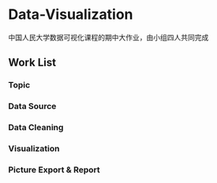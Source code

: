 # Data-Visualization

中国人民大学数据可视化课程的期中大作业，由小组四人共同完成

## Work List

### Topic

### Data Source

### Data Cleaning

### Visualization

### Picture Export & Report
